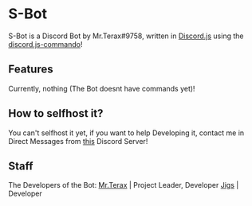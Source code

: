 # S-Bot
S-Bot is a Discord Bot by Mr.Terax#9758, written in [Discord.js](https://discord.js.org/) using the [discord.js-commando](https://github.com/Gawdl3y/discord.js-commando)!

## Features
Currently, nothing (The Bot doesnt have commands yet)!

## How to selfhost it?
You can't selfhost it yet, if you want to help Developing it, contact me in Direct Messages from [this](https://discord.gg/kgzpCDx) Discord Server!

## Staff
The Developers of the Bot:
[Mr.Terax](https://github.com/MrTeraxYT/) | Project Leader, Developer
[Jigs](https://github.com/heri0nd3) | Developer